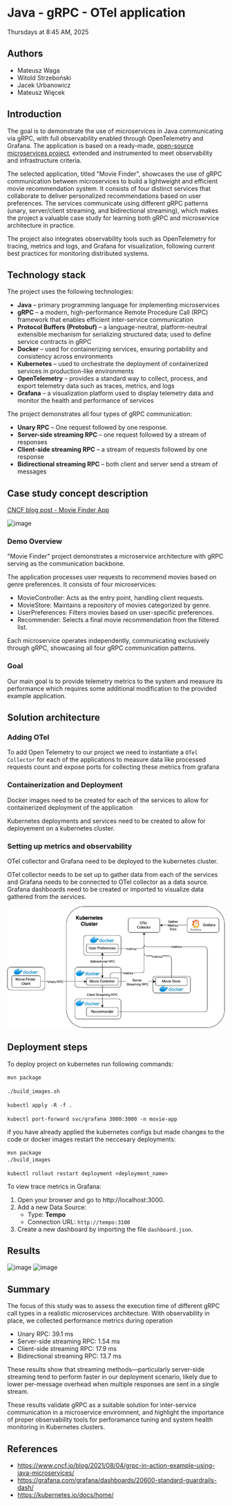 # Java - gRPC - OTel application
Thursdays at 8:45 AM, 2025

## Authors
- Mateusz Waga
- Witold Strzeboński
- Jacek Urbanowicz
- Mateusz Więcek

## Introduction
The goal is to demonstrate the use of microservices in Java communicating via gRPC, with full observability enabled through OpenTelemetry and Grafana. The application is based on a ready-made, [open-source microservices project](https://nikhilm.com/blogs/grpc-in-action---example-using-java-microservices), extended and instrumented to meet observability and infrastructure criteria.

The selected application, titled "Movie Finder", showcases the use of gRPC communication between microservices to build a lightweight and efficient movie recommendation system. It consists of four distinct services that collaborate to deliver personalized recommendations based on user preferences. The services communicate using different gRPC patterns (unary, server/client streaming, and bidirectional streaming), which makes the project a valuable case study for learning both gRPC and microservice architecture in practice.

The project also integrates observability tools such as OpenTelemetry for tracing, metrics and logs, and Grafana for visualization, following current best practices for monitoring distributed systems.

## Technology stack
The project uses the following technologies:
- **Java** – primary programming language for implementing microservices
- **gRPC** – a modern, high-performance Remote Procedure Call (RPC) framework that enables efficient inter-service communication
- **Protocol Buffers (Protobuf)** – a language-neutral, platform-neutral extensible mechanism for serializing structured data; used to define service contracts in gRPC
- **Docker** – used for containerizing services, ensuring portability and consistency across environments
- **Kubernetes** – used to orchestrate the deployment of containerized services in production-like environments
- **OpenTelemetry** – provides a standard way to collect, process, and export telemetry data such as traces, metrics, and logs
- **Grafana** – a visualization platform used to display telemetry data and monitor the health and performance of services

The project demonstrates all four types of gRPC communication:
- **Unary RPC** – One request followed by one response.
- **Server-side streaming RPC** – one request followed by a stream of responses
- **Client-side streaming RPC** – a stream of requests followed by one response
- **Bidirectional streaming RPC** – both client and server send a stream of messages

## Case study concept description
[CNCF blog post - Movie Finder App](https://www.cncf.io/blog/2021/08/04/grpc-in-action-example-using-java-microservices/)

![image](https://github.com/user-attachments/assets/aea441e9-8146-4554-a49c-ef4d6ce37023)

### Demo Overview

"Movie Finder" project demonstrates a microservice architecture with gRPC serving as the communication backbone.

The application processes user requests to recommend movies based on genre preferences. It consists of four microservices:

- MovieController: Acts as the entry point, handling client requests.
- MovieStore: Maintains a repository of movies categorized by genre.
- UserPreferences: Filters movies based on user-specific preferences.
- Recommender: Selects a final movie recommendation from the filtered list.

Each microservice operates independently, communicating exclusively through gRPC, showcasing all four gRPC communication patterns.

### Goal

Our main goal is to provide telemetry metrics to the system and measure its performance which requires some additional modification to the provided example application.

## Solution architecture

### Adding OTel

To add Open Telemetry to our project we need to instantiate a `OTel Collector` for each of the applications to measure data like processed requests count and expose ports for collecting these metrics from grafana

### Containerization and Deployment

Docker images need to be created for each of the services to allow for containerized deployment of the application

Kubernetes deployments and services need to be created to allow for deployement on a kubernetes cluster.

### Setting up metrics and observability

OTel collector and Grafana need to be deployed to the kubernetes cluster. 

OTel collector needs to be set up to gather data from each of the services and Grafana needs to be connected to OTel collector as a data source. Grafana dashboards need to be created or imported to visualize data gathered from the services.

![Kubernetes architecture](./assets/kubernetes_diagram.jpg)

## Deployment steps
To deploy project on kubernetes run following commands:
```
mvn package

./build_images.sh

kubectl apply -R -f .

kubectl port-forward svc/grafana 3000:3000 -n movie-app
```

if you have already applied the kubernetes configs but made changes to the code or docker images restart the neccesary deployments:
```
mvn package
./build_images

kubectl rollout restart deployment <deployment_name>
```

To view trace metrics in Grafana:
1. Open your browser and go to http://localhost:3000.
2. Add a new Data Source:
   - Type: **Tempo**
   - Connection URL: `http://tempo:3100`
3. Create a new dashboard by importing the file `dashboard.json`.

## Results
![image](https://github.com/user-attachments/assets/a57d0bbf-c777-4f1b-8232-9f9faf7818b3)
![image](https://github.com/user-attachments/assets/3d6ef5b3-57be-4b31-b13a-e7c1d7e3ab1c)

## Summary
The focus of this study was to assess the execution time of different gRPC call types in a realistic microservices architecture. With observability in place, we collected performance metrics during operation
- Unary RPC: 39.1 ms
- Server-side streaming RPC: 1.54 ms
- Client-side streaming RPC: 17.9 ms
- Bidirectional streaming RPC: 13.7 ms

These results show that streaming methods—particularly server-side streaming tend to perform faster in our deployment scenario, likely due to lower per-message overhead when multiple responses are sent in a single stream.

These results validate gRPC as a suitable solution for inter-service communication in a microservice enviromnent, and highlight the importance of proper observability tools for perforamance tuning and system health monitoring in Kubernetes clusters.

## References
- https://www.cncf.io/blog/2021/08/04/grpc-in-action-example-using-java-microservices/
- https://grafana.com/grafana/dashboards/20600-standard-guardrails-dash/
- https://kubernetes.io/docs/home/